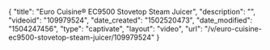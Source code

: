 {
    "title": "Euro Cuisine&reg; EC9500 Stovetop Steam Juicer",
    "description": "",
    "videoid": "109979524",
    "date_created": "1502520473",
    "date_modified": "1504247456",
    "type": "captivate",
    "layout": "video",
    "url": "\/v\/euro-cuisine-ec9500-stovetop-steam-juicer\/109979524"
}